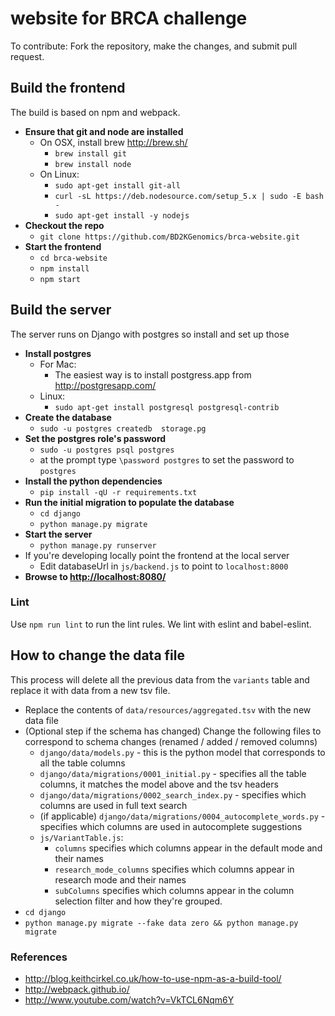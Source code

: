 # website for BRCA challenge
To contribute:
Fork the repository, make the changes, and submit pull request. 

## Build the frontend
The build is based on npm and webpack.
* **Ensure that git and node are installed**
   * On OSX, install brew http://brew.sh/
       * `brew install git`
       * `brew install node`
   * On Linux:
        * `sudo apt-get install git-all`    
        * `curl -sL https://deb.nodesource.com/setup_5.x | sudo -E bash -`
        * `sudo apt-get install -y nodejs`
* **Checkout the repo**
   * `git clone https://github.com/BD2KGenomics/brca-website.git`
* **Start the frontend**
   * `cd brca-website`
   * `npm install`
   * `npm start`

## Build the server
The server runs on Django with postgres so install and set up those
* **Install postgres** 
   * For Mac:
       * The easiest way is to install postgress.app from http://postgresapp.com/
   * Linux: 
       * `sudo apt-get install postgresql postgresql-contrib`
* **Create the database** 
   * `sudo -u postgres createdb  storage.pg`
* **Set the postgres role's password** 
   * `sudo -u postgres psql postgres`
   *  at the prompt type `\password postgres` to set the password to `postgres`
* **Install the python dependencies**
   * `pip install -qU -r requirements.txt`
* **Run the initial migration to populate the database**
   * `cd django`
   * `python manage.py migrate`
* **Start the server**
   * `python manage.py runserver`
* If you're developing locally point the frontend at the local server
   * Edit databaseUrl in `js/backend.js` to point to `localhost:8000`
* **Browse to [http://localhost:8080/](http://localhost:8080/)**

### Lint

Use `npm run lint` to run the lint rules. We lint with eslint and babel-eslint.


## How to change the data file
This process will delete all the previous data from the `variants` table and replace it with data from a new tsv file.

 * Replace the contents of `data/resources/aggregated.tsv` with the new data file
 * (Optional step if the schema has changed) Change the following files to correspond to schema changes (renamed / added / removed columns)
    *  `django/data/models.py` - this is the python model that corresponds to all the table columns
    *  `django/data/migrations/0001_initial.py` - specifies all the table columns, it matches the model above and the tsv headers
    *  `django/data/migrations/0002_search_index.py` - specifies which columns are used in full text search
    *  (if applicable) `django/data/migrations/0004_autocomplete_words.py` - specifies which columns are used in autocomplete suggestions
    *  `js/VariantTable.js`:
        * `columns` specifies which columns appear in the default mode and their names
        * `research_mode_columns` specifies which columns appear in research mode and their names
        * `subColumns` specifies which columns appear in the column selection filter and how they're grouped.
 * `cd django`
 * `python manage.py migrate --fake data zero && python manage.py migrate`

### References
 * http://blog.keithcirkel.co.uk/how-to-use-npm-as-a-build-tool/
 * http://webpack.github.io/
 * http://www.youtube.com/watch?v=VkTCL6Nqm6Y
